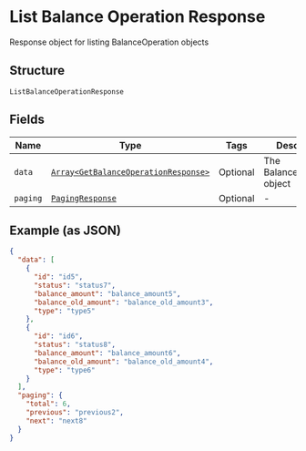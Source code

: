 
# List Balance Operation Response

Response object for listing BalanceOperation objects

## Structure

`ListBalanceOperationResponse`

## Fields

| Name | Type | Tags | Description |
|  --- | --- | --- | --- |
| `data` | [`Array<GetBalanceOperationResponse>`](../../doc/models/get-balance-operation-response.md) | Optional | The BalanceOperation object |
| `paging` | [`PagingResponse`](../../doc/models/paging-response.md) | Optional | - |

## Example (as JSON)

```json
{
  "data": [
    {
      "id": "id5",
      "status": "status7",
      "balance_amount": "balance_amount5",
      "balance_old_amount": "balance_old_amount3",
      "type": "type5"
    },
    {
      "id": "id6",
      "status": "status8",
      "balance_amount": "balance_amount6",
      "balance_old_amount": "balance_old_amount4",
      "type": "type6"
    }
  ],
  "paging": {
    "total": 6,
    "previous": "previous2",
    "next": "next8"
  }
}
```

